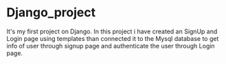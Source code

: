 # Django_project
 It's my first project on Django. In this project i have created an SignUp and Login page using templates than connected it to the Mysql database to get info of user through signup page and authenticate the user through Login page. 
